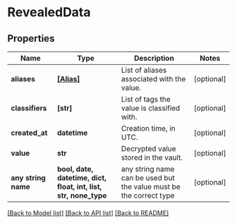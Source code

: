 # RevealedData


## Properties
Name | Type | Description | Notes
------------ | ------------- | ------------- | -------------
**aliases** | [**[Alias]**](Alias.md) | List of aliases associated with the value. | [optional] 
**classifiers** | **[str]** | List of tags the value is classified with. | [optional] 
**created_at** | **datetime** | Creation time, in UTC. | [optional] 
**value** | **str** | Decrypted value stored in the vault. | [optional] 
**any string name** | **bool, date, datetime, dict, float, int, list, str, none_type** | any string name can be used but the value must be the correct type | [optional]

[[Back to Model list]](../README.md#documentation-for-models) [[Back to API list]](../README.md#documentation-for-api-endpoints) [[Back to README]](../README.md)


